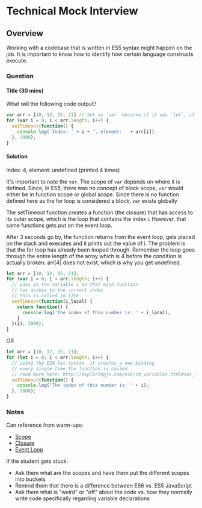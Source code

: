 # Technical Mock Interview

## Overview

Working with a codebase that is written in ES5 syntax might happen on the job. It is important to know how to identify how certain language constructs execute.

### Question

#### Title (30 mins)

What will the following code output?

```javascript
var arr = [10, 12, 15, 21] // Set as `var` because if it was `let`, it would give too much away
for (var i = 0; i < arr.length; i++) {
  setTimeout(function() {
    console.log('Index: ' + i + ', element: ' + arr[i])
  }, 3000);
}
```

#### Solution

Index: 4, element: undefined (printed 4 times)

It's important to note the `var`. The scope of `var` depends on where it is defined. Since, in ES5, there was no concept of block scope, `var` would either be in function scope or global scope. Since there is no function defined here as the for loop is considered a block, `var` exists globally

The setTimeout function creates a function (the closure) that has access to its outer scope, which is the loop that contains the index i. However, that same functions gets put on the event loop.

After 3 seconds go by, the function returns from the event loop, gets placed on the stack and executes and it prints out the value of i. The problem is that the for loop has already been looped through. Remember the loop goes through the entire length of the array which is 4 before the condition is actually broken. arr[4] does not exist, which is why you get undefined.

```javascript
let arr = [10, 12, 15, 21];
for (var i = 0; i < arr.length; i++) {
  // pass in the variable i so that each function
  // has access to the correct index
  // this is called in IIFE
  setTimeout(function(i_local) {
    return function() {
      console.log('The index of this number is: ' + i_local);
    }
  }(i), 3000);
}
```

OR

```javascript
let arr = [10, 12, 15, 21];
for (let i = 0; i < arr.length; i++) {
  // using the ES6 let syntax, it creates a new binding
  // every single time the function is called
  // read more here: http://exploringjs.com/es6/ch_variables.html#sec_let-const-loop-heads
  setTimeout(function() {
    console.log('The index of this number is: ' + i);
  }, 3000);
}
```

### Notes

Can reference from warm-ups:

- [Scope](../warm-ups/scope.md)
- [Closure](../warm-ups/closure.md)
- [Event Loop](../warm-ups/event-loop.md)

If the student gets stuck:

- Ask them what are the scopes and have them put the different scopes into buckets
- Remind them that there is a difference between ES6 vs. ES5 JavaScript
- Ask them what is "weird" or "off" about the code vs. how they normally write code specifically regarding variable declarations
